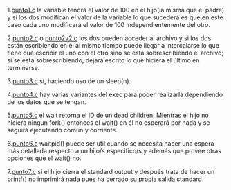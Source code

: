 1.[punto1.c](punto1.c) la variable tendrá el valor de 100 en el hijo(la misma que el padre)  y si los dos modifican el valor de la variable lo que sucederá es que,en este caso cada uno modificará el valor de 100 independientemente del otro.

2.[punto2.c](punto2.c) o [punto2v2.c](punto2v2.c) los dos pueden acceder al archivo y si los dos están escribiendo en él al mismo tiempo puede llegar a intercalarse lo que tiene que escribir el uno con el otro sino se está sobrescribiendo el archivo; si se está sobrescribiendo, dejará escrito lo que hiciera el último en terminarse.

3.[punto3.c](punto3.c) sí, haciendo uso de un sleep(n).
 
4.[punto4.c](punto4.c) hay varias variantes del exec para poder realizarla dependiendo de los datos que se tengan.

5.[punto5.c](punto5.c) el wait retorna el ID de un dead children. Mientras el hijo no hiciera ningun fork() entonces el wait() en él no esperará por nada y se seguirá ejecutando común y corriente.

6.[punto6.c](punto6.c) waitpid() puede ser util cuando se necesita hacer una espera más detallada respecto a un hijo/s especifico/s y además que provee otras opciones que el wait() no.

7.[punto7.c](punto7.c) si el hijo cierra el standard output y después trata de hacer un printf() no imprimirá nada pues ha cerrado su propia salida standard.
